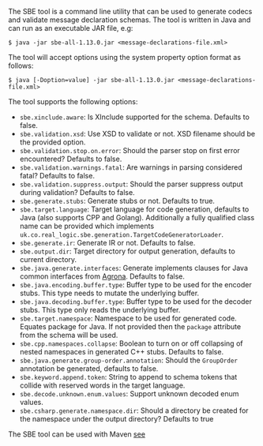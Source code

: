 The SBE tool is a command line utility that can be used to generate codecs and validate message declaration schemas. The tool is written in Java and can run as an executable JAR file, e.g:

    $ java -jar sbe-all-1.13.0.jar <message-declarations-file.xml>

The tool will accept options using the system property option format as follows:

    $ java [-Doption=value] -jar sbe-all-1.13.0.jar <message-declarations-file.xml>

The tool supports the following options:
 * `sbe.xinclude.aware`: Is XInclude supported for the schema. Defaults to false.
 * `sbe.validation.xsd`: Use XSD to validate or not. XSD filename should be the provided option.
 * `sbe.validation.stop.on.error`: Should the parser stop on first error encountered? Defaults to false.
 * `sbe.validation.warnings.fatal`: Are warnings in parsing considered fatal? Defaults to false.
 * `sbe.validation.suppress.output`: Should the parser suppress output during validation? Defaults to false.
 * `sbe.generate.stubs`: Generate stubs or not. Defaults to true.
 * `sbe.target.language`: Target language for code generation, defaults to Java (also supports CPP and Golang). Additionally a fully qualified class name can be provided which implements `uk.co.real_logic.sbe.generation.TargetCodeGeneratorLoader`.
 * `sbe.generate.ir`: Generate IR or not. Defaults to false.
 * `sbe.output.dir`: Target directory for output generation, defaults to current directory.
 * `sbe.java.generate.interfaces`: Generate implements clauses for Java common interfaces from [Agrona](https://github.com/real-logic/agrona/tree/master/agrona/src/main/java/org/agrona/sbe). Defaults to false.
 * `sbe.java.encoding.buffer.type`: Buffer type to be used for the encoder stubs. This type needs to mutate the underlying buffer.
 * `sbe.java.decoding.buffer.type`: Buffer type to be used for the decoder stubs. This type only reads the underlying buffer.
 * `sbe.target.namespace`: Namespace to be used for generated code. Equates package for Java. If not provided then the `package` attribute from the schema will be used.
 * `sbe.cpp.namespaces.collapse`: Boolean to turn on or off collapsing of nested namespaces in generated C++ stubs. Defaults to false.
 * `sbe.java.generate.group-order.annotation`: Should the `GroupOrder` annotation be generated, defaults to false.
 * `sbe.keyword.append.token`: String to append to schema tokens that collide with reserved words in the target language.
 * `sbe.decode.unknown.enum.values`: Support unknown decoded enum values.
 * `sbe.csharp.generate.namespace.dir`: Should a directory be created for the namespace under the output directory? Defaults to true

The SBE tool can be used with Maven
[see](https://github.com/real-logic/simple-binary-encoding/wiki/Sbe-Tool-Maven)